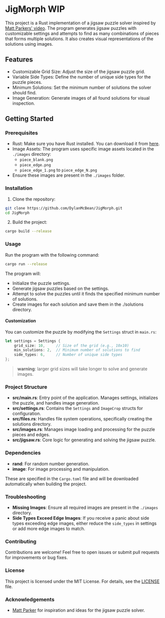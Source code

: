 # JigMorph WIP

This project is a Rust implementation of a jigsaw puzzle solver inspired by [Matt Parkers' video](https://www.youtube.com/watch?v=b5nElEbbnfU). The program generates jigsaw puzzles with customizable settings and attempts to find as many combinations of pieces that forms multiple solutions. It also creates visual representations of the solutions using images.

## Features
- Customizable Grid Size: Adjust the size of the jigsaw puzzle grid.
- Variable Side Types: Define the number of unique side types for the puzzle pieces.
- Minimum Solutions: Set the minimum number of solutions the solver should find.
- Image Generation: Generate images of all found solutions for visual inspection.

## Getting Started

### Prerequisites
- Rust: Make sure you have Rust installed. You can download it from [here](https://www.rust-lang.org/tools/install).
- Image Assets: The program uses specific image assets located in the `./images` directory:
  - `piece_blank.png`
  - `piece_edge.png`
  - `piece_edge_1.png` to `piece_edge_N.png`
- Ensure these images are present in the `./images` folder.

### Installation
1. Clone the repository:
```sh
git clone https://github.com/DylanMcBean/JigMorph.git
cd JigMorph
```

2. Build the project:
```sh
cargo build --release
```

### Usage
Run the program with the following command:
```sh
cargo run --release
```

The program will:
- Initialize the puzzle settings.
- Generate jigsaw puzzles based on the settings.
- Attempt to solve the puzzles until it finds the specified minimum number of solutions.
- Create images for each solution and save them in the ./solutions directory.


#### Customization
You can customize the puzzle by modifying the `Settings` struct in `main.rs`:
```rs
let settings = Settings {
    grid_size: 10,     // Size of the grid (e.g., 10x10)
    min_solutions: 2,  // Minimum number of solutions to find
    side_types: 6,     // Number of unique side types
};
```
> **warning**: larger grid sizes will take longer to solve and generate images.

### Project Structure
- **src/main.rs**: Entry point of the application. Manages settings, initializes the puzzle, and handles image generation.
- **src/settings.rs**: Contains the `Settings` and `ImageCrop` structs for configuration.
- **src/files.rs**:  Handles file system operations, specifically creating the solutions directory.
- **src/images.rs**: Manages image loading and processing for the puzzle pieces and edges.
- **src/jigsaw.rs**: Core logic for generating and solving the jigsaw puzzle.

### Dependencies
- **rand**: For random number generation.
- **image**: For image processing and manipulation.

These are specified in the `Cargo.toml` file and will be downloaded automatically when building the project.

### Troubleshooting
- **Missing Images**: Ensure all required images are present in the `./images` directory.
- **Side Types Exceed Edge Images**: If you receive a panic about side types exceeding edge images, either reduce the `side_types` in settings or add more edge images to match.

### Contributing
Contributions are welcome! Feel free to open issues or submit pull requests for improvements or bug fixes.

### License
This project is licensed under the MIT License. For details, see the [LICENSE](./LICENSE) file.

### Acknowledgements
- [Matt Parker](https://www.youtube.com/user/standupmaths) for inspiration and ideas for the jigsaw puzzle solver.
